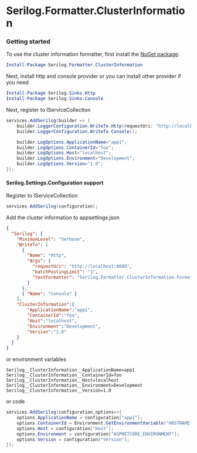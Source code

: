 # Serilog.Formatter.ClusterInformation

### Getting started
To use the cluster information formatter, first install the [NuGet package](https://www.nuget.org/packages/Serilog.Formatter.ClusterInformation/):

```powershell
Install-Package Serilog.Formatter.ClusterInformation
``` 
Next, install http and console provider or you can install other provider if you need

```powershell
Install-Package Serilog.Sinks.Http
Install-Package Serilog.Sinks.Console
```

Next, register to IServiceCollection
```csharp
services.AddSerilog(builder => {
    builder.LoggerConfiguration.WriteTo.Http(requestUri: "http://localhost:8080",batchPostingLimit: 1,textFormatter: Serilog.Formatter.ClusterInformation.Formatters.ClusterInformationFormatter.Instance);
    builder.LoggerConfiguration.WriteTo.Console();

    builder.LogOptions.ApplicationName="app1";
    builder.LogOptions.ContainerId="foo";
    builder.LogOptions.Host="localhost";
    builder.LogOptions.Environment="Development";
    builder.LogOptions.Version="1.0";
});
```

#### Serilog.Settings.Configuration support

Register to IServiceCollection
```csharp
services.AddSerilog(configuration);
```

Add the cluster information to appsettings.json

```json
{
  "Serilog": {
    "MinimumLevel": "Verbose",
    "WriteTo": [
      {
        "Name": "Http",
        "Args": {
          "requestUri": "http://localhost:8080",
          "batchPostingLimit": "1",
          "textFormatter": "Serilog.Formatter.ClusterInformation.Formatters.ClusterInformationFormatter::Instance, Serilog.Formatter.ClusterInformation"
        }
      },
      { "Name": "Console" }
    ],
    "ClusterInformation":{
        "ApplicationName":"app1",
        "ContainerId":"foo",
        "Host":"localhost",
        "Environment":"Development",
        "Version":"1.0"
    }
  }
}
```
 or environment variables
```
Serilog__ClusterInformation__ApplicationName=app1
Serilog__ClusterInformation__ContainerId=foo
Serilog__ClusterInformation__Host=localhost
Serilog__ClusterInformation__Environment=Development
Serilog__ClusterInformation__Version=1.0
```
or code
```csharp
services.AddSerilog(configuration,options=>{
    options.ApplicationName = configuration["app1"];
    options.ContainerId = Environment.GetEnvironmentVariable("HOSTNAME", EnvironmentVariableTarget.Process);
    options.Host = configuration["Host"];
    options.Environment = configuration["ASPNETCORE_ENVIRONMENT"];
    options.Version = configuration["Version"];
});
```
